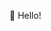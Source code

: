 🫥 Hello! 

<!-- ![jgspark 님의 GitHub 사용량 통계](https://github-readme-stats.vercel.app/api/?username=jgspark&show_icons=true&title_color=fff&icon_color=79ff97&text_color=9f9f9f&bg_color=151515) -->
